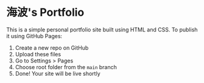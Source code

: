 # 海波's Portfolio

This is a simple personal portfolio site built using HTML and CSS. 
To publish it using GitHub Pages:

1. Create a new repo on GitHub
2. Upload these files
3. Go to Settings > Pages
4. Choose root folder from the `main` branch
5. Done! Your site will be live shortly
